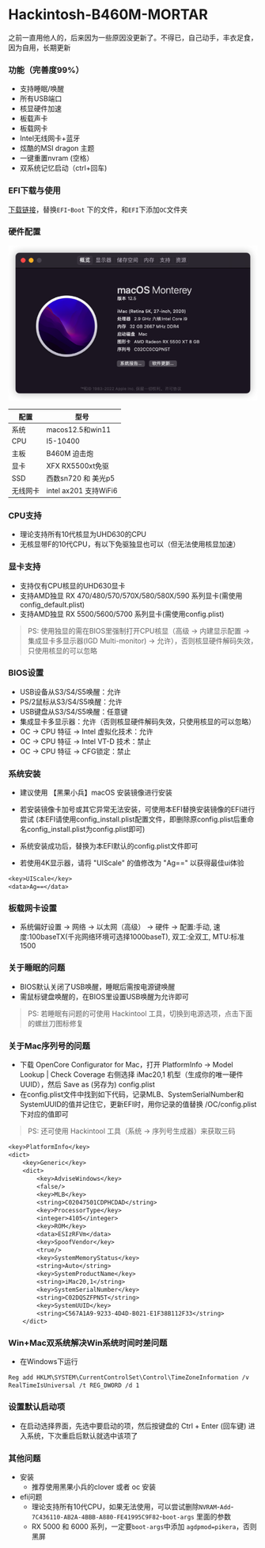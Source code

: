# Hackintosh-B460M-MORTAR
之前一直用他人的，后来因为一些原因没更新了。不得已，自己动手，丰衣足食，因为自用，长期更新

### 功能（完善度99%）
- 支持睡眠/唤醒
- 所有USB端口
- 核显硬件加速
- 板载声卡
- 板载网卡
- Intel无线网卡+蓝牙
- 炫酷的MSI dragon 主题
- 一键重置nvram (空格）
- 双系统记忆启动（ctrl+回车)

### EFI下载与使用
[下载链接](https://github.com/leggod/Hackintosh-B460M-MORTAR/releases)，替换`EFI`-`Boot` 下的文件，和`EFI`下添加`OC`文件夹

### 硬件配置
![](./image.png)

|  配置   | 型号  |
|  ----  | ----  |
| 系统 | macos12.5和win11|
| CPU  | I5-10400 |
| 主板  | B460M 迫击炮 |
| 显卡 | XFX RX5500xt免驱|
| SSD | 西数sn720 和 美光p5|
| 无线网卡| intel ax201 支持WiFi6|

### CPU支持
- 理论支持所有10代核显为UHD630的CPU
- 无核显带F的10代CPU，有以下免驱独显也可以（但无法使用核显加速）

### 显卡支持
- 支持仅有CPU核显的UHD630显卡
- 支持AMD独显 RX 470/480/570/570X/580/580X/590 系列显卡(需使用config_default.plist)
- 支持AMD独显 RX 5500/5600/5700 系列显卡(需使用config.plist)
> PS: 使用独显的需在BIOS里强制打开CPU核显（高级 -> 内建显示配置 -> 集成显卡多显示器(IGD Multi-monitor) -> 允许），否则核显硬件解码失效，只使用核显的可以忽略


### BIOS设置

* USB设备从S3/S4/S5唤醒：允许
* PS/2鼠标从S3/S4/S5唤醒：允许
* USB键盘从S3/S4/S5唤醒：任意键
* 集成显卡多显示器：允许（否则核显硬件解码失效，只使用核显的可以忽略）
* OC -> CPU 特征 -> Intel 虚拟化技术：允许
* OC -> CPU 特征 -> Intel VT-D 技术：禁止
* OC -> CPU 特征 -> CFG锁定：禁止


### 系统安装
* 建议使用 【黑果小兵】macOS 安装镜像进行安装

* 若安装镜像卡加号或其它异常无法安装，可使用本EFI替换安装镜像的EFI进行尝试
(本EFI请使用config_install.plist配置文件，即删除原config.plist后重命名config_install.plist为config.plist即可)

* 系统安装成功后，替换为本EFI默认的config.plist文件即可
* 若使用4K显示器，请将 "UIScale" 的值修改为 "Ag==" 以获得最佳ui体验

```
<key>UIScale</key>
<data>Ag==</data>
```

### 板载网卡设置
* 系统偏好设置 -> 网络 -> 以太网（高级） -> 硬件 -> 配置:手动, 速度:100baseTX(千兆网络环境可选择1000baseT), 双工:全双工, MTU:标准1500

### 关于睡眠的问题
* BIOS默认关闭了USB唤醒，睡眠后需按电源键唤醒
* 需鼠标键盘唤醒的，在BIOS里设置USB唤醒为允许即可
> PS: 若睡眠有问题的可使用 Hackintool 工具，切换到电源选项，点击下面的螺丝刀图标修复

### 关于Mac序列号的问题
* 下载 OpenCore Configurator for Mac，打开 PlatformInfo -> Model Lookup | Check Coverage 右侧选择 iMac20,1 机型（生成你的唯一硬件UUID），然后 Save as (另存为) config.plist
* 在config.plist文件中找到如下代码，记录MLB、SystemSerialNumber和SystemUUID的值并记住它，更新EFI时，用你记录的值替换 /OC/config.plist 下对应的值即可
> PS: 还可使用 Hackintool 工具（系统 -> 序列号生成器）来获取三码

```
<key>PlatformInfo</key>
<dict>
    <key>Generic</key>
    <dict>
        <key>AdviseWindows</key>
        <false/>
        <key>MLB</key>
        <string>C02047501CDPHCDAD</string>
        <key>ProcessorType</key>
        <integer>4105</integer>
        <key>ROM</key>
        <data>ESIzRFVm</data>
        <key>SpoofVendor</key>
        <true/>
        <key>SystemMemoryStatus</key>
        <string>Auto</string>
        <key>SystemProductName</key>
        <string>iMac20,1</string>
        <key>SystemSerialNumber</key>
        <string>C02DQSZFPN5T</string>
        <key>SystemUUID</key>
        <string>C567A1A9-9233-4D4D-B021-E1F38B112F33</string>
    </dict>
```

### Win+Mac双系统解决Win系统时间时差问题
* 在Windows下运行
```
Reg add HKLM\SYSTEM\CurrentControlSet\Control\TimeZoneInformation /v RealTimeIsUniversal /t REG_DWORD /d 1
```

### 设置默认启动项
* 在启动选择界面，先选中要启动的项，然后按键盘的 Ctrl + Enter (回车键) 进入系统，下次重启后默认就选中该项了

### 其他问题
- 安装
    - 推荐使用黑果小兵的clover 或者 oc 安装
- efi问题
    - 理论支持所有10代CPU，如果无法使用，可以尝试删除`NVRAM`-`Add`-`7C436110-AB2A-4BBB-A880-FE41995C9F82`-`boot-args` 里面的参数
    - RX 5000 和 6000 系列，一定要`boot-args`中添加 `agdpmod=pikera`，否则黑屏
